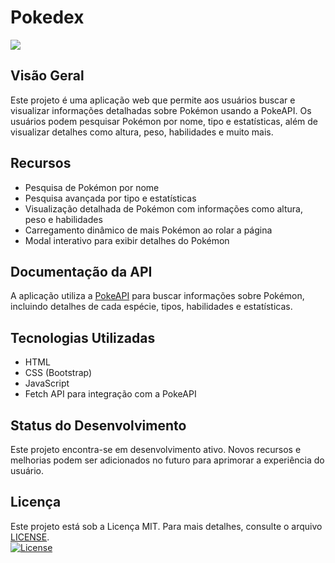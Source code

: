 # Pokedex
<img src="http://img.shields.io/static/v1?label=STATUS&message=EM%20DESENVOLVIMENTO&color=GREEN&style=for-the-badge"/>


## Visão Geral
Este projeto é uma aplicação web que permite aos usuários buscar e visualizar informações detalhadas sobre Pokémon usando a PokeAPI. Os usuários podem pesquisar Pokémon por nome, tipo e estatísticas, além de visualizar detalhes como altura, peso, habilidades e muito mais.

## Recursos
- Pesquisa de Pokémon por nome
- Pesquisa avançada por tipo e estatísticas
- Visualização detalhada de Pokémon com informações como altura, peso e habilidades
- Carregamento dinâmico de mais Pokémon ao rolar a página
- Modal interativo para exibir detalhes do Pokémon

## Documentação da API
A aplicação utiliza a [PokeAPI](https://pokeapi.co/) para buscar informações sobre Pokémon, incluindo detalhes de cada espécie, tipos, habilidades e estatísticas.

## Tecnologias Utilizadas
- HTML
- CSS (Bootstrap)
- JavaScript
- Fetch API para integração com a PokeAPI

## Status do Desenvolvimento
Este projeto encontra-se em desenvolvimento ativo. Novos recursos e melhorias podem ser adicionados no futuro para aprimorar a experiência do usuário.

## Licença
Este projeto está sob a Licença MIT. Para mais detalhes, consulte o arquivo [LICENSE](LICENSE). <br>
[![License](https://img.shields.io/badge/License-MIT-blue.svg)](https://opensource.org/licenses/MIT)

